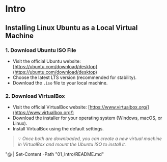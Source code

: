 # Intro

## Installing Linux Ubuntu as a Local Virtual Machine

### 1. Download Ubuntu ISO File
- Visit the official Ubuntu website: [https://ubuntu.com/download/desktop](https://ubuntu.com/download/desktop)
- Choose the latest LTS version (recommended for stability).
- Download the `.iso` file to your local machine.

### 2. Download VirtualBox
- Visit the official VirtualBox website: [https://www.virtualbox.org/](https://www.virtualbox.org/)
- Download the installer for your operating system (Windows, macOS, or Linux).
- Install VirtualBox using the default settings.

> 💡 *Once both are downloaded, you can create a new virtual machine in VirtualBox and mount the Ubuntu ISO to install it.*

"@ | Set-Content -Path "01_Intro/README.md"
